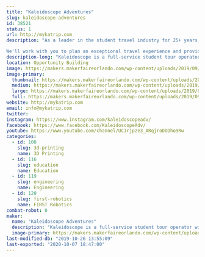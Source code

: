 ```yaml
---
title: "Kaleidoscope Adventures"
slug: kaleidoscope-adventures
id: 38521
status: 1
url: http://mykatrip.com
description: "As a leader in the student travel industry for 25+ years, Kaleidoscope Adventures exceeds expectations for student and performance group travel.

We'll work with you to plan an exceptional travel experience and provide impeccable customer service from start to finish"
description-long: "Kaleidoscope is a full-service student tour operator with more than 25+ years of inspiring student travel and a former educator as CEO. We specialize in surprisingly unique educational, performance, sports, senior class trip, festival and cruise travel to more than 40+ student-friendly destinations. We make student safety a priority with a clearly communicated safety plan and trusted partners. Kaleidoscope Adventures is an active member of the Student &amp; Youth Association and licensed, bonded and insured."
location: Opportunity Building
image: https://makers.makerfaireorlando.com/wp-content/uploads/2019/09/KA-Logo-1.jpg
image-primary:
  thumbnail: https://makers.makerfaireorlando.com/wp-content/uploads/2019/09/KA-Logo-1-150x150.jpg
  medium: https://makers.makerfaireorlando.com/wp-content/uploads/2019/09/KA-Logo-1-300x87.jpg
  large: https://makers.makerfaireorlando.com/wp-content/uploads/2019/09/KA-Logo-1.jpg
  full: https://makers.makerfaireorlando.com/wp-content/uploads/2019/09/KA-Logo-1.jpg
website: http://mykatrip.com
email: info@mykatrip.com
twitter: 
instagram: https://www.instagram.com/kaleidoscopeadv/
facebook: https://www.facebook.com/KaleidoscopeAdv/
youtube: https://www.youtube.com/channel/UCJrjpze3_ARqjroDODho9Rw
categories:
  - id: 108
    slug: 3d-printing
    name: 3D Printing
  - id: 116
    slug: education
    name: Education
  - id: 119
    slug: engineering
    name: Engineering
  - id: 120
    slug: first-robotics
    name: FIRST Robotics
combat-robot: 0
maker:
  name: "Kaleidoscope Adventures"
  description: "Kaleidoscope is a full-service student tour operator with more than 25+ years of inspiring student travel and a former educator as CEO. We specialize in surprisingly unique educational, performance, sports, senior class trip, festival and cruise travel to more than 40+ student-friendly destinations. We make student safety a priority with a clearly communicated safety plan and trusted partners. Kaleidoscope Adventures is an active member of the Student & Youth Association and licensed, bonded and insured."
  image-primary: https://makers.makerfaireorlando.com/wp-content/uploads/2019/09/KA-Logo.jpg
last-modified-db: "2019-10-26 13:55:09"
last-exported: "2020-10-07 18:47:00"
---
```

